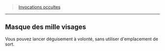 ﻿---
!GenericItem
Id: warlock_occultsummons_hd.md#masque-des-mille-visages
ParentLink: warlock_occultsummons_hd.md#invocations-occultes
Name: Masque des mille visages
ParentName: Invocations occultes
NameLevel: 2
Attributes: {}
---
> [Invocations occultes](hd_warlock_occultsummons.md)

---

## Masque des mille visages

Vous pouvez lancer déguisement à volonté, sans utiliser d'emplacement de sort.

